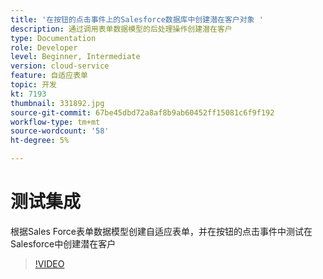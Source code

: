 ```yaml
---
title: '在按钮的点击事件上的Salesforce数据库中创建潜在客户对象 '
description: 通过调用表单数据模型的后处理操作创建潜在客户
type: Documentation
role: Developer
level: Beginner, Intermediate
version: cloud-service
feature: 自适应表单
topic: 开发
kt: 7193
thumbnail: 331892.jpg
source-git-commit: 67be45dbd72a8af8b9ab60452ff15081c6f9f192
workflow-type: tm+mt
source-wordcount: '58'
ht-degree: 5%

---
```



# 测试集成

根据Sales Force表单数据模型创建自适应表单，并在按钮的点击事件中测试在Salesforce中创建潜在客户

>[!VIDEO](https://video.tv.adobe.com/v/331892?quality=12&learn=on)


